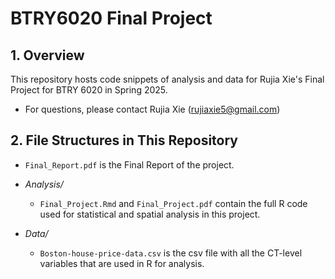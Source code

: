 # BTRY6020 Final Project

## 1. Overview
This repository hosts code snippets of analysis and data for Rujia Xie's Final Project for BTRY 6020 in Spring 2025.

- For questions, please contact Rujia Xie (rujiaxie5@gmail.com)


## 2. File Structures in This Repository

- `Final_Report.pdf` is the Final Report of the project.
  
- *Analysis/*
	- `Final_Project.Rmd` and `Final_Project.pdf` contain the full R code used for statistical and spatial analysis in this project.

- *Data/*
	- `Boston-house-price-data.csv` is the csv file with all the CT-level variables that are used in R for analysis. 
